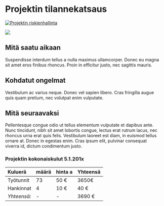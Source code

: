 # Projektin tilannekatsaus


[![Projektin riskienhallinta](https://i.ytimg.com/vi/ZC7RVvFLwcA/hqdefault.jpg?sqp=-oaymwEWCKgBEF5IWvKriqkDCQgBFQAAiEIYAQ==&rs=AOn4CLA-AQl85Hv5CpUFH8zqV6R60Rdv_A)](https://www.youtube.com/watch?v=ZC7RVvFLwcA&list=PLOyRnRI1_Cl47Q6tiFByWSVBialcz_bxp&index=10)


![](https://openclipart.org/image/300px/svg_to_png/121699/project-schedule.png&disposition=attachment)

## Mitä saatu aikaan

Suspendisse interdum tellus a nulla maximus ullamcorper. Donec eu magna sit amet eros finibus rhoncus. Proin in efficitur justo, nec sagittis mauris. 

## Kohdatut ongelmat

Vestibulum ac varius neque. Donec vel sapien libero. Cras fringilla augue quis quam pretium, nec volutpat enim vulputate. 

## Mitä seuraavaksi

Pellentesque congue odio ut tellus elementum vulputate et dapibus ante. Nunc tincidunt, nibh sit amet lobortis congue, lectus erat rutrum lacus, nec rhoncus urna erat quis felis. Vestibulum laoreet est diam, in euismod tellus ornare at. Donec in egestas enim. Cras ipsum elit, pulvinar consequat viverra id, dictum condimentum justo.


### Projektin kokonaiskulut 5.1.201x

| Kuluerä | määrä |  hinta a | Yhteensä |
|:---|:---|:---|:---|
| Työtunnit | 73 | 50 € | 3650€ |   
| Hankinnat | 4 | 10 € | 40 € |
| *Yhteensä:* |- | - | 3690 € |
